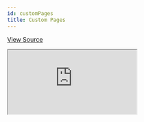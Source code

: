 ```yaml
---
id: customPages
title: Custom Pages
---
```


[View Source](https://github.com/pankod/refine/tree/master/examples/customPages)

<iframe src="https://codesandbox.io/embed/custom-pages-example-rn2ly?autoresize=1&fontsize=14&theme=dark&view=preview"
    style={{width: "100%", height:"80vh", border: "0px", borderRadius: "8px", overflow:"hidden"}}
    title="custom-pages-example"
    allow="accelerometer; ambient-light-sensor; camera; encrypted-media; geolocation; gyroscope; hid; microphone; midi; payment; usb; vr; xr-spatial-tracking"
    sandbox="allow-forms allow-modals allow-popups allow-presentation allow-same-origin allow-scripts"
></iframe>